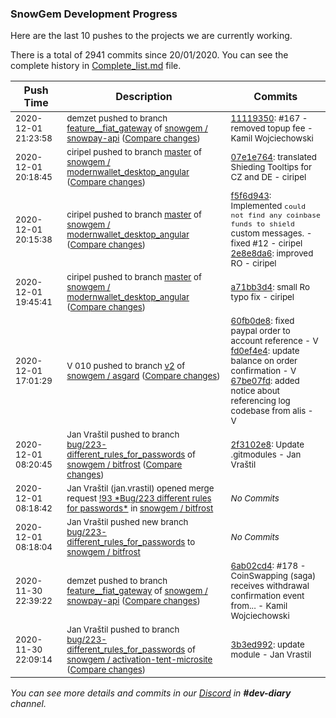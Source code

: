 
### SnowGem Development Progress

Here are the last 10 pushes to the projects we are currently working.

There is a total of 2941 commits since 20/01/2020. You can see the complete history in
 [Complete_list.md](Complete_list.md) file.

| Push Time | Description | Commits |
| --- | --- | --- |
| <sub>2020-12-01 21:23:58</sub> | <sub>demzet pushed to branch [feature\_\_fiat\_gateway](https://gitlab.com/snowgem/snowpay-api/commits/feature__fiat_gateway) of [snowgem / snowpay\-api](https://gitlab.com/snowgem/snowpay-api) ([Compare changes](https://gitlab.com/snowgem/snowpay-api/compare/6ab02cd4a96e31886aaedd4d8eea68338d42d761...111193509a1b8ceb149505be7687df7d1fc0bc26))</sub> | <sub>[11119350](https://gitlab.com/snowgem/snowpay-api/-/commit/111193509a1b8ceb149505be7687df7d1fc0bc26): #167 - removed topup fee - Kamil Wojciechowski</sub> |
| <sub>2020-12-01 20:18:45</sub> | <sub>ciripel pushed to branch [master](https://gitlab.com/snowgem/modernwallet_desktop_angular/commits/master) of [snowgem / modernwallet\_desktop\_angular](https://gitlab.com/snowgem/modernwallet_desktop_angular) ([Compare changes](https://gitlab.com/snowgem/modernwallet_desktop_angular/compare/2e8e8da6757a16935a3946f4272c59fe3d4b9c9a...07e1e76412f4baca9147093474d17fee554e5f1e))</sub> | <sub>[07e1e764](https://gitlab.com/snowgem/modernwallet_desktop_angular/-/commit/07e1e76412f4baca9147093474d17fee554e5f1e): translated Shieding Tooltips for CZ and DE - ciripel</sub> |
| <sub>2020-12-01 20:15:38</sub> | <sub>ciripel pushed to branch [master](https://gitlab.com/snowgem/modernwallet_desktop_angular/commits/master) of [snowgem / modernwallet\_desktop\_angular](https://gitlab.com/snowgem/modernwallet_desktop_angular) ([Compare changes](https://gitlab.com/snowgem/modernwallet_desktop_angular/compare/a71bb3d410fefa320e3525eab7dc1bb657192a49...2e8e8da6757a16935a3946f4272c59fe3d4b9c9a))</sub> | <sub>[f5f6d943](https://gitlab.com/snowgem/modernwallet_desktop_angular/-/commit/f5f6d943a7b3d30d591d7b4a75b25a69ac38812d): Implemented `could not find any coinbase funds to shield` custom messages. - fixed #12 - ciripel<br>[2e8e8da6](https://gitlab.com/snowgem/modernwallet_desktop_angular/-/commit/2e8e8da6757a16935a3946f4272c59fe3d4b9c9a): improved RO - ciripel</sub> |
| <sub>2020-12-01 19:45:41</sub> | <sub>ciripel pushed to branch [master](https://gitlab.com/snowgem/modernwallet_desktop_angular/commits/master) of [snowgem / modernwallet\_desktop\_angular](https://gitlab.com/snowgem/modernwallet_desktop_angular) ([Compare changes](https://gitlab.com/snowgem/modernwallet_desktop_angular/compare/ef55103b775294e608036b0d2b0768a13b391b01...a71bb3d410fefa320e3525eab7dc1bb657192a49))</sub> | <sub>[a71bb3d4](https://gitlab.com/snowgem/modernwallet_desktop_angular/-/commit/a71bb3d410fefa320e3525eab7dc1bb657192a49): small Ro typo fix - ciripel</sub> |
| <sub>2020-12-01 17:01:29</sub> | <sub>V 010 pushed to branch [v2](https://gitlab.com/snowgem/asgard/commits/v2) of [snowgem / asgard](https://gitlab.com/snowgem/asgard) ([Compare changes](https://gitlab.com/snowgem/asgard/compare/9cf49536139bd0df331753400c862b6aa98621aa...67be07fd48c99d129cf1b8d1a1c0ea039da7a83f))</sub> | <sub>[60fb0de8](https://gitlab.com/snowgem/asgard/-/commit/60fb0de8c1bb3f5deb1f1e12d0f5a58772e47c34): fixed paypal order to account reference - V<br>[fd0ef4e4](https://gitlab.com/snowgem/asgard/-/commit/fd0ef4e413b1ad034908457c8d30d4c44c8c50d2): update balance on order confirmation - V<br>[67be07fd](https://gitlab.com/snowgem/asgard/-/commit/67be07fd48c99d129cf1b8d1a1c0ea039da7a83f): added notice about referencing log codebase from alis - V</sub> |
| <sub>2020-12-01 08:20:45</sub> | <sub>Jan Vraštil pushed to branch [bug/223\-different\_rules\_for\_passwords](https://gitlab.com/snowgem/bitfrost/commits/bug/223-different_rules_for_passwords) of [snowgem / bitfrost](https://gitlab.com/snowgem/bitfrost) ([Compare changes](https://gitlab.com/snowgem/bitfrost/compare/ad44776e20185824952dc8b4d3a74eda555e4469...2f3102e883a3ddccb5e59f7a1a2f2d1fac5a27d8))</sub> | <sub>[2f3102e8](https://gitlab.com/snowgem/bitfrost/-/commit/2f3102e883a3ddccb5e59f7a1a2f2d1fac5a27d8): Update .gitmodules - Jan Vraštil</sub> |
| <sub>2020-12-01 08:18:42</sub> | <sub>Jan Vraštil (jan.vrastil) opened merge request [\!93 \*Bug/223 different rules for passwords\*](https://gitlab.com/snowgem/bitfrost/-/merge_requests/93) in [snowgem / bitfrost](https://gitlab.com/snowgem/bitfrost)</sub> | <sub>_No Commits_</sub> |
| <sub>2020-12-01 08:18:04</sub> | <sub>Jan Vraštil pushed new branch [bug/223\-different\_rules\_for\_passwords](https://gitlab.com/snowgem/bitfrost/commits/bug/223-different_rules_for_passwords) to [snowgem / bitfrost](https://gitlab.com/snowgem/bitfrost)</sub> | <sub>_No Commits_</sub> |
| <sub>2020-11-30 22:39:22</sub> | <sub>demzet pushed to branch [feature\_\_fiat\_gateway](https://gitlab.com/snowgem/snowpay-api/commits/feature__fiat_gateway) of [snowgem / snowpay\-api](https://gitlab.com/snowgem/snowpay-api) ([Compare changes](https://gitlab.com/snowgem/snowpay-api/compare/99dbae2d8896de6aebe1dd2bf6c6a11aa2f56520...6ab02cd4a96e31886aaedd4d8eea68338d42d761))</sub> | <sub>[6ab02cd4](https://gitlab.com/snowgem/snowpay-api/-/commit/6ab02cd4a96e31886aaedd4d8eea68338d42d761): #178 - CoinSwapping (saga) receives withdrawal confirmation event from... - Kamil Wojciechowski</sub> |
| <sub>2020-11-30 22:09:14</sub> | <sub>Jan Vraštil pushed to branch [bug/223\-different\_rules\_for\_passwords](https://gitlab.com/snowgem/activation-tent-microsite/commits/bug/223-different_rules_for_passwords) of [snowgem / activation\-tent\-microsite](https://gitlab.com/snowgem/activation-tent-microsite) ([Compare changes](https://gitlab.com/snowgem/activation-tent-microsite/compare/c4195b594d9f09adb522c795d8ecd87f0d429488...3b3ed9922dead2c15235d57a7899d6f345f6a163))</sub> | <sub>[3b3ed992](https://gitlab.com/snowgem/activation-tent-microsite/-/commit/3b3ed9922dead2c15235d57a7899d6f345f6a163): update module - Jan Vrastil</sub> |

_You can see more details and commits in our [Discord](https://discord.gg/zumGnbg) in **#dev-diary** channel._
